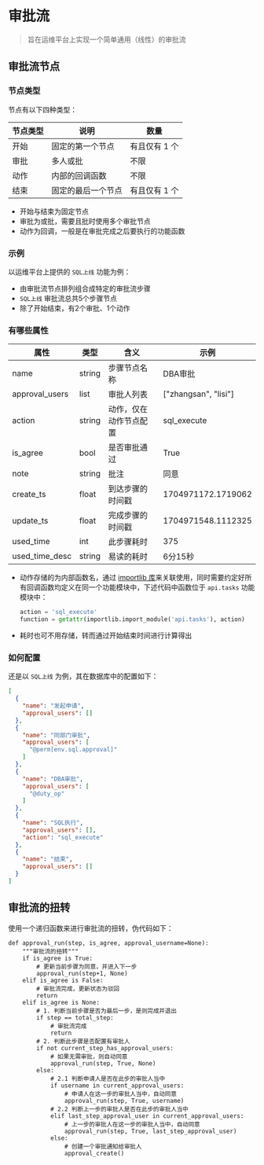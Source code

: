 # 审批流
> 旨在运维平台上实现一个简单通用（线性）的审批流

## 审批流节点
### 节点类型
节点有以下四种类型：

节点类型 | 说明 | 数量
--- | --- | ---
开始 | 固定的第一个节点 | 有且仅有 1 个
审批 | 多人或批 | 不限
动作 | 内部的回调函数 | 不限
结束 | 固定的最后一个节点 | 有且仅有 1 个

- 开始与结束为固定节点
- 审批为或批，需要且批时使用多个审批节点
- 动作为回调，一般是在审批完成之后要执行的功能函数

### 示例
以运维平台上提供的 `SQL上线` 功能为例：
<Badge type="tip" text="发起申请" />
<Badge type="tip" text="同部门审批" />
<Badge type="tip" text="DBA审批" />
<Badge type="tip" text="SQL执行" />
<Badge type="tip" text="结束" />
- 由审批流节点排列组合成特定的审批流步骤
- `SQL上线` 审批流总共5个步骤节点
- 除了开始结束，有2个审批<Badge type="tip" text="同部门审批" /><Badge type="tip" text="DBA审批" />、1个动作<Badge type="tip" text="SQL执行" />

### 有哪些属性
属性 | 类型 | 含义 | 示例
--- | --- | --- | ---
name | string | 步骤节点名称 | DBA审批
approval_users | list | 审批人列表 | ["zhangsan", "lisi"]
action | string | 动作，仅在动作节点配置 | sql_execute
is_agree | bool | 是否审批通过 | True
note | string | 批注 | 同意
create_ts | float | 到达步骤的时间戳 | 1704971172.1719062
update_ts | float | 完成步骤的时间戳 | 1704971548.1112325
used_time | int | 此步骤耗时 | 375
used_time_desc | string | 易读的耗时 | 6分15秒

- 动作存储的为内部函数名，通过 [importlib 库](https://docs.python.org/zh-cn/3/library/importlib.html#importlib.import_module)来关联使用，同时需要约定好所有回调函数均定义在同一个功能模块中，下述代码中函数位于 `api.tasks` 功能模块中：
    ```python
    action = 'sql_execute'
    function = getattr(importlib.import_module('api.tasks'), action)
    ```
- 耗时也可不用存储，转而通过开始结束时间进行计算得出

### 如何配置
还是以 `SQL上线` 为例，其在数据库中的配置如下：
```json
[
  {
    "name": "发起申请",
    "approval_users": []
  },
  {
    "name": "同部门审批",
    "approval_users": [
      "@perm[env.sql.approval]"
    ]
  },
  {
    "name": "DBA审批",
    "approval_users": [
      "@duty_op"
    ]
  },
  {
    "name": "SQL执行",
    "approval_users": [],
    "action": "sql_execute"
  },
  {
    "name": "结束",
    "approval_users": []
  }
]
```


## 审批流的扭转
使用一个递归函数来进行审批流的扭转，伪代码如下：
```python{1,5,17,22,26}
def approval_run(step, is_agree, approval_username=None):
    """审批流的扭转"""
    if is_agree is True:
        # 更新当前步骤为同意，并进入下一步
        approval_run(step+1, None)
    elif is_agree is False:
        # 审批流完成，更新状态为驳回
        return
    elif is_agree is None:
        # 1. 判断当前步骤是否为最后一步，是则完成并退出
        if step == total_step:
            # 审批流完成
            return
        # 2. 判断此步骤是否配置有审批人
        if not current_step_has_approval_users:
            # 如果无需审批，则自动同意
            approval_run(step, True, None)
        else:
            # 2.1 判断申请人是否在此步的审批人当中
            if username in current_approval_users:
                # 申请人在这一步的审批人当中，自动同意
                approval_run(step, True, username)
            # 2.2 判断上一步的审批人是否在此步的审批人当中
            elif last_step_approval_user in current_approval_users:
                # 上一步的审批人在这一步的审批人当中，自动同意
                approval_run(step, True, last_step_approval_user)
            else:
                # 创建一个审批通知给审批人
                approval_create()
```
